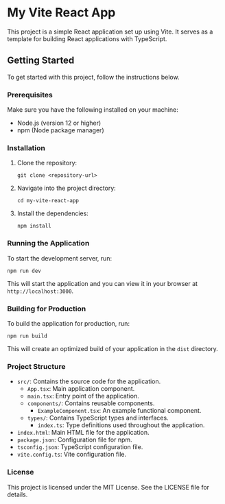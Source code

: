 # My Vite React App

This project is a simple React application set up using Vite. It serves as a template for building React applications with TypeScript.

## Getting Started

To get started with this project, follow the instructions below.

### Prerequisites

Make sure you have the following installed on your machine:

- Node.js (version 12 or higher)
- npm (Node package manager)

### Installation

1. Clone the repository:

   ```
   git clone <repository-url>
   ```

2. Navigate into the project directory:

   ```
   cd my-vite-react-app
   ```

3. Install the dependencies:

   ```
   npm install
   ```

### Running the Application

To start the development server, run:

```
npm run dev
```

This will start the application and you can view it in your browser at `http://localhost:3000`.

### Building for Production

To build the application for production, run:

```
npm run build
```

This will create an optimized build of your application in the `dist` directory.

### Project Structure

- `src/`: Contains the source code for the application.
  - `App.tsx`: Main application component.
  - `main.tsx`: Entry point of the application.
  - `components/`: Contains reusable components.
    - `ExampleComponent.tsx`: An example functional component.
  - `types/`: Contains TypeScript types and interfaces.
    - `index.ts`: Type definitions used throughout the application.
- `index.html`: Main HTML file for the application.
- `package.json`: Configuration file for npm.
- `tsconfig.json`: TypeScript configuration file.
- `vite.config.ts`: Vite configuration file.

### License

This project is licensed under the MIT License. See the LICENSE file for details.